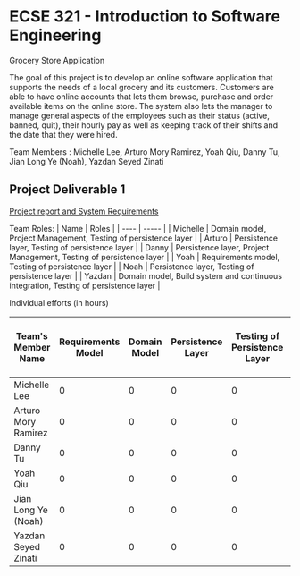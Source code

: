 # ECSE 321 - Introduction to Software Engineering

Grocery Store Application

The goal of this project is to develop an online software application that supports the needs of a local grocery and its customers. Customers are able to have online accounts that lets them browse, purchase and order available items on the online store. The system also lets the manager to manage general aspects of the employees such as their status (active, banned, quit), their hourly pay as well as keeping track of their shifts and the date that they were hired. 

Team Members : Michelle Lee, Arturo Mory Ramirez, Yoah Qiu, Danny Tu, Jian Long Ye (Noah), Yazdan Seyed Zinati

## Project Deliverable 1

[Project report and System Requirements](https://github.com/McGill-ECSE321-Winter2022/project-group-group-16/wiki/Deliverable-1)

Team Roles:
| Name | Roles |
| ---- | ----- |
| Michelle |  Domain model, Project Management, Testing of persistence layer  |
| Arturo  | Persistence layer, Testing of persistence layer  |
| Danny |  Persistence layer, Project Management, Testing of persistence layer |
| Yoah  |  Requirements model, Testing of persistence layer  |
| Noah  |  Persistence layer, Testing of persistence layer |
| Yazdan |  Domain model, Build system and continuous integration, Testing of persistence layer  |


Individual efforts (in hours)

| Team's Member Name | Requirements Model | Domain Model | Persistence Layer | Testing of Persistence Layer | Build System and Continuous Integration | Project Management and Project Report |
|---------------------|--------------------------------------------|-------------------------------------|---------------------------------------------------|---------------------------------------------------|----------------|-------|
| Michelle Lee        | 0                                         | 0                                   | 0                                                | 0                                                 | 0              | 0    |
| Arturo Mory Ramirez | 0                                         | 0                                   | 0                                                | 0                                                 | 0              | 0    |
| Danny Tu            | 0                                         | 0                                   | 0                                                | 0                                                 | 0              | 0    |
| Yoah Qiu            | 0                                         | 0                                   | 0                                                | 0                                                 | 0              | 0    |
| Jian Long Ye (Noah) | 0                                         | 0                                   | 0                                                | 0                                                 | 0              | 0    |
| Yazdan Seyed Zinati | 0                                         | 0                                   | 0                                                | 0                                                 | 0              | 0    |
